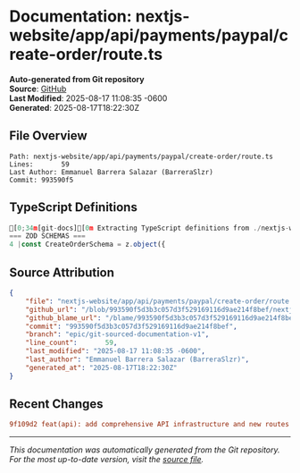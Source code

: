 # Documentation: nextjs-website/app/api/payments/paypal/create-order/route.ts

**Auto-generated from Git repository**  
**Source**: [GitHub](/blob/993590f5d3b3c057d3f529169116d9ae214f8bef/nextjs-website/app/api/payments/paypal/create-order/route.ts)  
**Last Modified**: 2025-08-17 11:08:35 -0600  
**Generated**: 2025-08-17T18:22:30Z

## File Overview

```
Path: nextjs-website/app/api/payments/paypal/create-order/route.ts
Lines:       59
Last Author: Emmanuel Barrera Salazar (BarreraSlzr)
Commit: 993590f5
```

## TypeScript Definitions

```typescript
[0;34m[git-docs][0m Extracting TypeScript definitions from ./nextjs-website/app/api/payments/paypal/create-order/route.ts
=== ZOD SCHEMAS ===
4 |const CreateOrderSchema = z.object({
```

## Source Attribution

```json
{
    "file": "nextjs-website/app/api/payments/paypal/create-order/route.ts",
    "github_url": "/blob/993590f5d3b3c057d3f529169116d9ae214f8bef/nextjs-website/app/api/payments/paypal/create-order/route.ts",
    "github_blame_url": "/blame/993590f5d3b3c057d3f529169116d9ae214f8bef/nextjs-website/app/api/payments/paypal/create-order/route.ts",
    "commit": "993590f5d3b3c057d3f529169116d9ae214f8bef",
    "branch": "epic/git-sourced-documentation-v1",
    "line_count":       59,
    "last_modified": "2025-08-17 11:08:35 -0600",
    "last_author": "Emmanuel Barrera Salazar (BarreraSlzr)",
    "generated_at": "2025-08-17T18:22:30Z"
}
```

## Recent Changes

```diff
9f109d2 feat(api): add comprehensive API infrastructure and new routes
```

---
*This documentation was automatically generated from the Git repository. 
For the most up-to-date version, visit the [source file](/blob/993590f5d3b3c057d3f529169116d9ae214f8bef/nextjs-website/app/api/payments/paypal/create-order/route.ts).*
